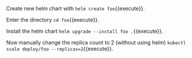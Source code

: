 Create new helm chart with  `helm create foo`{{execute}}.

Enter the directory `cd foo`{{execute}}.

Install the helm chart `helm upgrade --install foo .`{{execute}}.

Now manually change the replica count to 2 (without using helm) `kubectl scale deploy/foo --replicas=2`{{execute}}.

